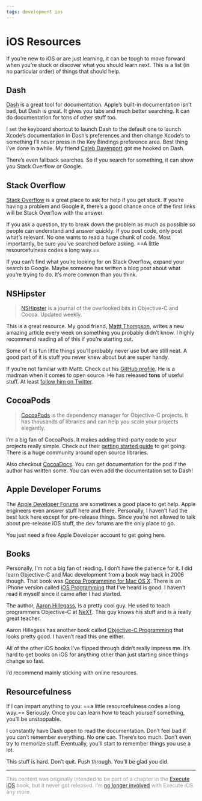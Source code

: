 ```yaml
---
tags: development ios
---
```


# iOS Resources

If you’re new to iOS or are just learning, it can be tough to move forward when you’re stuck or discover what you should learn next. This is a list (in no particular order) of things that should help.

## Dash

[Dash](https://itunes.apple.com/app/dash-docs-snippets/id458034879) is a great tool for documentation. Apple’s built-in documentation isn’t bad, but Dash is great. It gives you tabs and much better searching. It can do documentation for tons of other stuff too.

I set the keyboard shortcut to launch Dash to the default one to launch Xcode’s documentation in Dash’s preferences and then change Xcode’s to something I’ll never press in the Key Bindings preference area. Best thing I’ve done in awhile. My friend [Caleb Davenport](http://calebd.me) got me hooked on Dash.

There’s even fallback searches. So if you search for something, it can show you Stack Overflow or Google.

## Stack Overflow

[Stack Overflow](http://stackoverflow.com) is a great place to ask for help if you get stuck. If you’re having a problem and Google it, there’s a good chance once of the first links will be Stack Overflow with the answer.

If you ask a question, try to break down the problem as much as possible so people can understand and answer quickly. If you post code, only post what’s relevant. No one wants to read a huge chunk of code. Most importantly, be sure you’ve searched before asking. ==A little resourcefulness codes a long way.==

If you can’t find what you’re looking for on Stack Overflow, expand your search to Google. Maybe someone has written a blog post about what you’re trying to do. It’s more common than you think.

## NSHipster

> [NSHipster](http://nshipster.com) is a journal of the overlooked bits in Objective-C and Cocoa. Updated weekly.

This is a great resource. My good friend, [Mattt Thompson](http://mattt.me), writes a new amazing article every week on something you probably didn’t know. I highly recommend reading all of this if you’re starting out.

Some of it is fun little things you’ll probably never use but are still neat. A good part of it is stuff you never knew about but are super handy.

If you’re not familiar with Mattt. Check out his [GitHub profile](http://github.com/mattt). He is a madman when it comes to open source. He has released **tons** of useful stuff. At least [follow him on Twitter](https://twitter.com/mattt).

## CocoaPods

> [CocoaPods](http://cocoapods.org) is the dependency manager for Objective-C projects. It has thousands of libraries and can help you scale your projects elegantly.

I’m a big fan of CocoaPods. It makes adding third-party code to your projects really simple. Check out their [getting started guide](http://guides.cocoapods.org/using/getting-started.html) to get going. There is a huge community around open source libraries.

Also checkout [CocoaDocs](http://cocoadocs.org). You can get documentation for the pod if the author has written some. You can even add the documentation set to Dash!

## Apple Developer Forums

The [Apple Developer Forums](http://devforums.apple.com) are sometimes a good place to get help. Apple engineers even answer stuff here and there. Personally, I haven’t had the best luck here except for pre-release things. Since you’re not allowed to talk about pre-release iOS stuff, the dev forums are the only place to go.

You just need a free Apple Developer account to get going here.

## Books

Personally, I’m not a big fan of reading. I don’t have the patience for it. I did learn Objective-C and Mac development from a book way back in 2006 though. That book was [Cocoa Programming for Mac OS X](http://www.amazon.com/Cocoa-Programming-Mac-4th-Edition/dp/0321774086). There is an iPhone version called [iOS Programming](http://www.amazon.com/iOS-Programming-Ranch-Edition-Guides/dp/0321821521) that I’ve heard is good. I haven’t read it myself since it came after I had started.

The author, [Aaron Hillegass](http://en.wikipedia.org/wiki/Aaron_Hillegass), is a pretty cool guy. He used to teach programmers Objective-C at [NeXT](http://en.wikipedia.org/wiki/NeXT). This guy knows his stuff and is a really great teacher.

Aaron Hillegass has another book called [Objective-C Programming](http://www.amazon.com/Objective-C-Programming-Ranch-Edition-Guides/dp/032194206X) that looks pretty good. I haven’t read this one either.

All of the other iOS books I’ve flipped through didn’t really impress me. It’s hard to get books on iOS for anything other than just starting since things change so fast.

I’d recommend mainly sticking with online resources.

## Resourcefulness

If I can impart anything to you: ==a little resourcefulness codes a long way.== Seriously. Once you can learn how to teach yourself something, you’ll be unstoppable.

I constantly have Dash open to read the documentation. Don’t feel bad if you can’t remember everything. No one can. There’s too much. Don’t even try to memorize stuff. Eventually, you’ll start to remember things you use a lot.

This stuff is hard. Don’t quit. Push through. You’ll be glad you did.

---

<span style="color:#999">This content was originally intended to be part of a chapter in the [Execute iOS](http://executeios.com) book, but it never got released. I’m [no longer involved](/parting-ways-with-execute-ios) with Execute iOS any more.</span>
